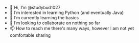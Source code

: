 - 👋 Hi, I’m @studybud1027
- 👀 I’m interested in learning Python (and eventually Java)
- 🌱 I’m currently learning the basics
- 💞️ I’m looking to collaborate on nothing so far
- 📫 How to reach me there's many ways, however I am not yet comfortable sharing

<!---
studybud1027/studybud1027 is a ✨ special ✨ repository because its `README.md` (this file) appears on your GitHub profile.
You can click the Preview link to take a look at your changes.
--->
